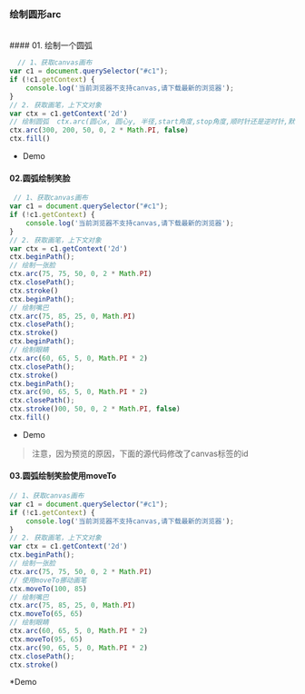 ### 绘制圆形arc

<br/>
#### 01.  绘制一个圆弧
  
```js
  // 1、获取canvas画布
var c1 = document.querySelector("#c1");
if (!c1.getContext) {
    console.log('当前浏览器不支持canvas,请下载最新的浏览器');
}
// 2. 获取画笔，上下文对象
var ctx = c1.getContext('2d')
// 绘制圆弧  ctx.arc(圆心x, 圆心y, 半径,start角度,stop角度,顺时针还是逆时针,默认顺时针)
ctx.arc(300, 200, 50, 0, 2 * Math.PI, false)
ctx.fill()

```

* Demo
  
<preview path="./demos/03/01.vue"></preview>

####  02.圆弧绘制笑脸

```js
 // 1、获取canvas画布
var c1 = document.querySelector("#c1");
if (!c1.getContext) {
    console.log('当前浏览器不支持canvas,请下载最新的浏览器');
}
// 2. 获取画笔，上下文对象
var ctx = c1.getContext('2d')
ctx.beginPath();
// 绘制一张脸
ctx.arc(75, 75, 50, 0, 2 * Math.PI)
ctx.closePath();
ctx.stroke()
ctx.beginPath();
// 绘制嘴巴
ctx.arc(75, 85, 25, 0, Math.PI)
ctx.closePath();
ctx.stroke()
ctx.beginPath();
// 绘制眼睛
ctx.arc(60, 65, 5, 0, Math.PI * 2)
ctx.closePath();
ctx.stroke()
ctx.beginPath();
ctx.arc(90, 65, 5, 0, Math.PI * 2)
ctx.closePath();
ctx.stroke()00, 50, 0, 2 * Math.PI, false)
ctx.fill()

```
* Demo
  
> 注意，因为预览的原因，下面的源代码修改了canvas标签的id

<preview path="./demos/03/02.vue"></preview>

####  03.圆弧绘制笑脸使用moveTo

```js
// 1、获取canvas画布
var c1 = document.querySelector("#c1");
if (!c1.getContext) {
    console.log('当前浏览器不支持canvas,请下载最新的浏览器');
}
// 2. 获取画笔，上下文对象
var ctx = c1.getContext('2d')
ctx.beginPath();
// 绘制一张脸
ctx.arc(75, 75, 50, 0, 2 * Math.PI)
// 使用moveTo挪动画笔
ctx.moveTo(100, 85)
// 绘制嘴巴
ctx.arc(75, 85, 25, 0, Math.PI)
ctx.moveTo(65, 65)
// 绘制眼睛
ctx.arc(60, 65, 5, 0, Math.PI * 2)
ctx.moveTo(95, 65)
ctx.arc(90, 65, 5, 0, Math.PI * 2)
ctx.closePath();
ctx.stroke()

```

*Demo
<preview path="./demos/03/03.vue"></preview>